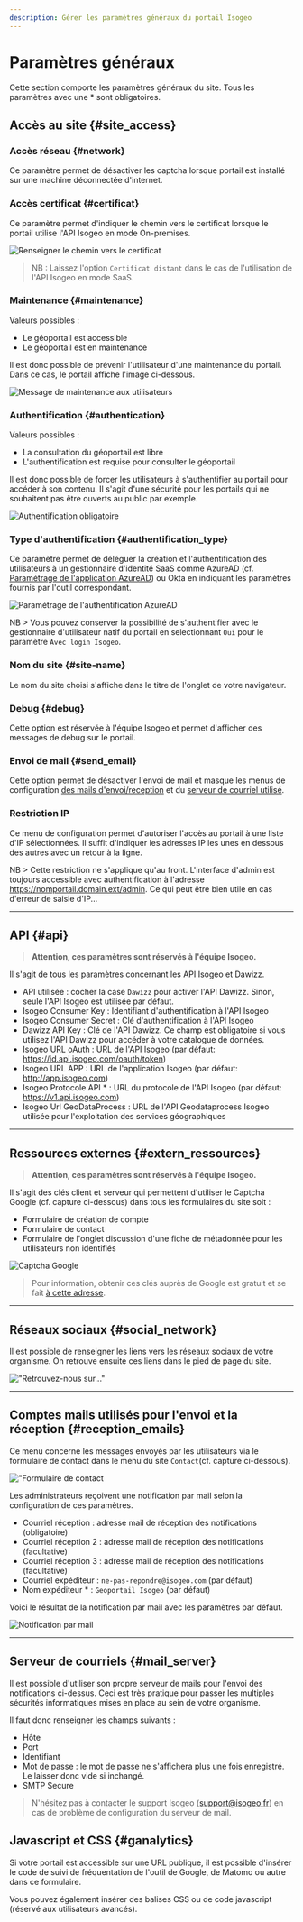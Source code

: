 ```yaml
---
description: Gérer les paramètres généraux du portail Isogeo
---
```

# Paramètres généraux

Cette section comporte les paramètres généraux du site. Tous les paramètres avec une * sont obligatoires.

## Accès au site {#site_access}

### Accès réseau {#network}

Ce paramètre permet de désactiver les captcha lorsque portail est installé sur une machine déconnectée d'internet.

### Accès certificat {#certificat}

Ce paramètre permet d'indiquer le chemin vers le certificat lorsque le portail utilise l'API Isogeo en mode On-premises.

![Renseigner le chemin vers le certificat](/assets/back_distant_certificate.png)

> NB : Laissez l'option `Certificat distant` dans le cas de l'utilisation de l'API Isogeo en mode SaaS.

### Maintenance {#maintenance}

Valeurs possibles :

* Le géoportail est accessible
* Le géoportail est en maintenance

Il est donc possible de prévenir l'utilisateur d'une maintenance du portail. Dans ce cas, le portail affiche l'image ci-dessous.

![Message  de maintenance aux utilisateurs](/assets/front_maintenance.png)

### Authentification {#authentication}

Valeurs possibles :

* La consultation du géoportail est libre
* L'authentification est requise pour consulter le géoportail

Il est donc possible de forcer les utilisateurs à s'authentifier au portail pour accéder à son contenu. Il s'agit d'une sécurité pour les portails qui ne souhaitent pas être ouverts au public par exemple.

![Authentification obligatoire](/assets/front_authentication.png)

### Type d'authentification {#authentification_type}

Ce paramètre permet de déléguer la création et l'authentification des utilisateurs à un gestionnaire d'identité SaaS comme AzureAD (cf. [Paramétrage de l'application AzureAD](/appendices/azuread.md)) ou Okta en indiquant les paramètres fournis par l'outil correspondant.

![Paramétrage de l'authentification AzureAD](/assets/back_authentication.png)

NB > Vous pouvez conserver la possibilité de s'authentifier avec le gestionnaire d'utilisateur natif du portail en selectionnant `Oui` pour le paramètre `Avec login Isogeo`.

### Nom du site {#site-name}

Le nom du site choisi s'affiche dans le titre de l'onglet de votre navigateur. 

### Debug {#debug}

Cette option est réservée à l'équipe Isogeo et permet d'afficher des messages de debug sur le portail.

### Envoi de mail {#send_email}

Cette option permet de désactiver l'envoi de mail et masque les menus de configuration [des mails d'envoi/reception](#reception_emails) et du [serveur de courriel utilisé](#mail_server).

### Restriction IP

Ce menu de configuration permet d'autoriser l'accès au portail à une liste d'IP sélectionnées. Il suffit d'indiquer les adresses IP les unes en dessous des autres avec un retour à la ligne. 

NB > Cette restriction ne s'applique qu'au front. L'interface d'admin est toujours accessible avec authentification à l'adresse https://nomportail.domain.ext/admin. Ce qui peut être bien utile en cas d'erreur de saisie d'IP...

----

## API {#api}

> **Attention, ces paramètres sont réservés à l'équipe Isogeo.**

Il s'agit de tous les paramètres concernant les API Isogeo et Dawizz.

* API utilisée : cocher la case `Dawizz` pour activer l'API Dawizz. Sinon, seule l'API Isogeo est utilisée par défaut.
* Isogeo Consumer Key : Identifiant d'authentification à l'API Isogeo
* Isogeo Consumer Secret : Clé d'authentification à l'API Isogeo
* Dawizz API Key : Clé de l'API Dawizz. Ce champ est obligatoire si vous utilisez l'API Dawizz pour accéder à votre catalogue de données.
* Isogeo URL oAuth : URL de l'API Isogeo (par défaut: https://id.api.isogeo.com/oauth/token)
* Isogeo URL APP : URL de l'application Isogeo (par défaut: http://app.isogeo.com)
* Isogeo Protocole API * : URL du protocole de l'API Isogeo (par défaut: https://v1.api.isogeo.com)
* Isogeo Url GeoDataProcess : URL de l'API Geodataprocess Isogeo utilisée pour l'exploitation des services géographiques

----

## Ressources externes {#extern_ressources}

> **Attention, ces paramètres sont réservés à l'équipe Isogeo.**

Il s'agit des clés client et serveur qui permettent d'utiliser le Captcha Google (cf. capture ci-dessous) dans tous les formulaires du site soit :

* Formulaire de création de compte
* Formulaire de contact
* Formulaire de l'onglet discussion d'une fiche de métadonnée pour les utilisateurs non identifiés

![Captcha Google](/assets/front_captcha.png)

> Pour information, obtenir ces clés auprès de Google est gratuit et se fait [à cette adresse](https://www.google.com/recaptcha/admin/).

----

## Réseaux sociaux {#social_network}

Il est possible de renseigner les liens vers les réseaux sociaux de votre organisme. On retrouve ensuite ces liens dans le pied de page du site. 

!["Retrouvez-nous sur..."](/assets/front_social_network.png)

----

## Comptes mails utilisés pour l'envoi et la réception {#reception_emails}

Ce menu concerne les messages envoyés par les utilisateurs via le formulaire de contact dans le menu du site `Contact`(cf. capture ci-dessous).

!["Formulaire de contact](/assets/front_contact.png)

Les administrateurs reçoivent une notification par mail selon la configuration de ces paramètres.

* Courriel réception : adresse mail de réception des notifications (obligatoire)
* Courriel réception 2 : adresse mail de réception des notifications (facultative)
* Courriel réception 3 : adresse mail de réception des notifications (facultative)
* Courriel expéditeur : `ne-pas-repondre@isogeo.com` (par défaut)
* Nom expéditeur * :  `Geoportail Isogeo` (par défaut)

Voici le résultat de la notification par mail avec les paramètres par défaut.

![Notification par mail](/assets/notif_mail_contact.png)

----

## Serveur de courriels {#mail_server}

Il est possible d'utiliser son propre serveur de mails pour l'envoi des notifications ci-dessus.
Ceci est très pratique pour passer les multiples sécurités informatiques mises en place au sein de votre organisme.

Il faut donc renseigner les champs suivants :

* Hôte
* Port
* Identifiant
* Mot de passe : le mot de passe ne s'affichera plus une fois enregistré. Le laisser donc vide si inchangé.
* SMTP Secure

> N'hésitez pas à contacter le support Isogeo (support@isogeo.fr) en cas de problème de configuration du serveur de mail.

## Javascript et CSS {#ganalytics}

Si votre portail est accessible sur une URL publique, il est possible d'insérer le code de suivi de fréquentation de l'outil de Google, de Matomo ou autre dans ce formulaire.

Vous pouvez également insérer des balises CSS ou de code javascript (réservé aux utilisateurs avancés).
